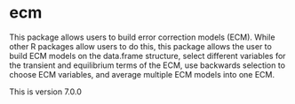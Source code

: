 # ecm

This package allows users to build error correction models (ECM). While other R packages allow users to do this, this package allows the user to build ECM models on the data.frame structure, select different variables for the transient and equilibrium terms of the ECM, use backwards selection to choose ECM variables, and average multiple ECM models into one ECM.

This is version 7.0.0
